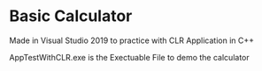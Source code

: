 # Basic Calculator

Made in Visual Studio 2019 to practice with CLR Application in C++

AppTestWithCLR.exe is the Exectuable File to demo the calculator
